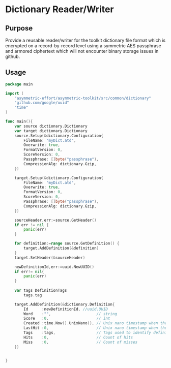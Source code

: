 Dictionary Reader/Writer
========================

## Purpose
Provide a reusable reader/writer for the toolkit dictionary file format which is 
encrypted on a record-by-record level using a symmetric AES passphrase and armored
ciphertext which will not encounter binary storage issues in github.


## Usage
```go
package main

import (
    "asymmetric-effort/asymmetric-toolkit/src/common/dictionary"
    "github.com/google/uuid"
    "time"
)

func main(){
    var source dictionary.Dictionary
    var target dictionary.Dictionary
    source.Setup(&dictionary.Configuration{
        FileName: "myDict.atd",
        Overwrite: true,
        FormatVersion: 0,
        ScoreVersion: 0,
        Passphrase: []byte("passphrase"),
        CompressionAlg: dictionary.Gzip,
    })

    target.Setup(&dictionary.Configuration{
        FileName: "myDict.atd",
        Overwrite: true,
        FormatVersion: 0,
        ScoreVersion: 0,
        Passphrase: []byte("passphrase"),
        CompressionAlg: dictionary.Gzip,
    })

    sourceHeader,err:=source.GetHeader()
    if err != nil {
        panic(err)
    }

    for definition:=range source.GetDefinition() {
    	target.AddDefinition(&definition)
    }
    target.SetHeader(&sourceHeader)

    newDefinitionId,err:=uuid.NewUUID()
    if err!= nil{
        panic(err)
    }
    
    var tags DefinitionTags
        tags.tag

    target.AddDefinition(&dictionary.Definition{
        Id      :newDefinitionId, //uuid.UUID
        Word    :"",                    // string
        Score   :0,                     // int
        Created :time.Now().UnixNano(), // Unix nano timestamp when the word is identified/created.
        LastHit :0,                     // Unix nano timestamp when the word is identified/created.
        Tags    :tags,                  // Tags used to identify definition attributes.
        Hits    :0,                     // Count of hits
        Miss    :0,                     // Count of misses
    })


}
```
